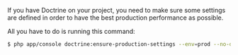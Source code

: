 If you have Doctrine on your project, you need to make sure some settings are defined in
order to have the best production performance as possible.

All you have to do is running this command:

```sh
$ php app/console doctrine:ensure-production-settings --env=prod --no-debug
```
